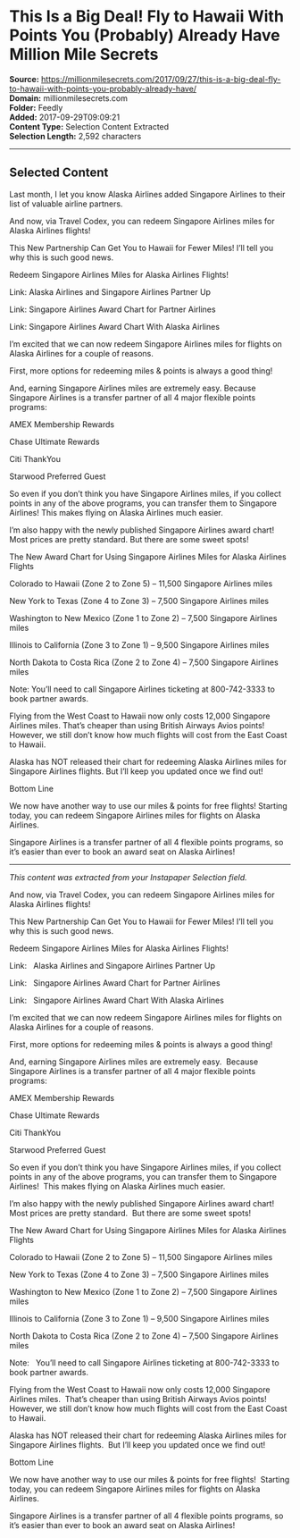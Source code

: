 # This Is a Big Deal! Fly to Hawaii With Points You (Probably) Already Have Million Mile Secrets

**Source:** https://millionmilesecrets.com/2017/09/27/this-is-a-big-deal-fly-to-hawaii-with-points-you-probably-already-have/  
**Domain:** millionmilesecrets.com  
**Folder:** Feedly  
**Added:** 2017-09-29T09:09:21  
**Content Type:** Selection Content Extracted  
**Selection Length:** 2,592 characters  


---

## Selected Content

Last month, I let you know Alaska Airlines added Singapore Airlines to their list of valuable airline partners.

And now, via Travel Codex, you can redeem Singapore Airlines miles for Alaska Airlines flights!

This New Partnership Can Get You to Hawaii for Fewer Miles!
I’ll tell you why this is such good news.

Redeem Singapore Airlines Miles for Alaska Airlines Flights!

Link: Alaska Airlines and Singapore Airlines Partner Up

Link: Singapore Airlines Award Chart for Partner Airlines

Link: Singapore Airlines Award Chart With Alaska Airlines

I’m excited that we can now redeem Singapore Airlines miles for flights on Alaska Airlines for a couple of reasons.

First, more options for redeeming miles & points is always a good thing!

And, earning Singapore Airlines miles are extremely easy. Because Singapore Airlines is a transfer partner of all 4 major flexible points programs:

AMEX Membership Rewards

Chase Ultimate Rewards

Citi ThankYou

Starwood Preferred Guest

So even if you don’t think you have Singapore Airlines miles, if you collect points in any of the above programs, you can transfer them to Singapore Airlines! This makes flying on Alaska Airlines much easier.

I’m also happy with the newly published Singapore Airlines award chart! Most prices are pretty standard. But there are some sweet spots!

The New Award Chart for Using Singapore Airlines Miles for Alaska Airlines Flights

Colorado to Hawaii (Zone 2 to Zone 5) – 11,500 Singapore Airlines miles

New York to Texas (Zone 4 to Zone 3) – 7,500 Singapore Airlines miles

Washington to New Mexico (Zone 1 to Zone 2) – 7,500 Singapore Airlines miles

Illinois to California (Zone 3 to Zone 1) – 9,500 Singapore Airlines miles

North Dakota to Costa Rica (Zone 2 to Zone 4) – 7,500 Singapore Airlines miles

Note: You’ll need to call Singapore Airlines ticketing at 800-742-3333 to book partner awards.

Flying from the West Coast to Hawaii now only costs 12,000 Singapore Airlines miles. That’s cheaper than using British Airways Avios points! However, we still don’t know how much flights will cost from the East Coast to Hawaii.

Alaska has NOT released their chart for redeeming Alaska Airlines miles for Singapore Airlines flights. But I’ll keep you updated once we find out!

Bottom Line

We now have another way to use our miles & points for free flights! Starting today, you can redeem Singapore Airlines miles for flights on Alaska Airlines.

Singapore Airlines is a transfer partner of all 4 flexible points programs, so it’s easier than ever to book an award seat on Alaska Airlines!

---

*This content was extracted from your Instapaper Selection field.*

And now, via Travel Codex, you can redeem Singapore Airlines miles for Alaska Airlines flights!

This New Partnership Can Get You to Hawaii for Fewer Miles!
I’ll tell you why this is such good news.

Redeem Singapore Airlines Miles for Alaska Airlines Flights!

Link:   Alaska Airlines and Singapore Airlines Partner Up

Link:   Singapore Airlines Award Chart for Partner Airlines

Link:   Singapore Airlines Award Chart With Alaska Airlines

I’m excited that we can now redeem Singapore Airlines miles for flights on Alaska Airlines for a couple of reasons.

First, more options for redeeming miles & points is always a good thing!

And, earning Singapore Airlines miles are extremely easy.  Because Singapore Airlines is a transfer partner of all 4 major flexible points programs:

AMEX Membership Rewards

Chase Ultimate Rewards

Citi ThankYou

Starwood Preferred Guest

So even if you don’t think you have Singapore Airlines miles, if you collect points in any of the above programs, you can transfer them to Singapore Airlines!  This makes flying on Alaska Airlines much easier.

I’m also happy with the newly published Singapore Airlines award chart!  Most prices are pretty standard.  But there are some sweet spots!

The New Award Chart for Using Singapore Airlines Miles for Alaska Airlines Flights

Colorado to Hawaii (Zone 2 to Zone 5) – 11,500 Singapore Airlines miles

New York to Texas (Zone 4 to Zone 3) – 7,500 Singapore Airlines miles

Washington to New Mexico (Zone 1 to Zone 2) – 7,500 Singapore Airlines miles

Illinois to California (Zone 3 to Zone 1) – 9,500 Singapore Airlines miles

North Dakota to Costa Rica (Zone 2 to Zone 4) – 7,500 Singapore Airlines miles

Note:   You’ll need to call Singapore Airlines ticketing at 800-742-3333 to book partner awards.

Flying from the West Coast to Hawaii now only costs 12,000 Singapore Airlines miles.  That’s cheaper than using British Airways Avios points!  However, we still don’t know how much flights will cost from the East Coast to Hawaii.

Alaska has NOT released their chart for redeeming Alaska Airlines miles for Singapore Airlines flights.  But I’ll keep you updated once we find out!

Bottom Line

We now have another way to use our miles & points for free flights!  Starting today, you can redeem Singapore Airlines miles for flights on Alaska Airlines.

Singapore Airlines is a transfer partner of all 4 flexible points programs, so it’s easier than ever to book an award seat on Alaska Airlines!
